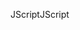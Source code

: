 <span data-ttu-id="c5d42-101">JScript</span><span class="sxs-lookup"><span data-stu-id="c5d42-101">JScript</span></span>